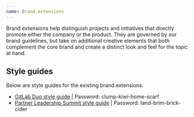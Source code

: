 ```yaml
---
name: Brand extensions
---
```


Brand extensions help distinguish projects and initiatives that directly promote either the company or the product. They are governed by our brand guidelines, but take on additional creative elements that both complement the core brand and create a distinct look and feel for the topic at hand.  

## Style guides

Below are style guides for the existing brand extensions.

- [GitLab Duo style guide](https://www.figma.com/proto/5MrZGllC83sH3HHnlOtyl7/GitLab-Duo-Style-Guide?node-id=2-2&t=A9JO94cSlzhic6Fy-1&scaling=contain&content-scaling=fixed&page-id=0%3A1) | Password: clump-kiwi-home-scarf
- [Partner Leadership Summit style guide](https://www.figma.com/proto/oXk59yUAsJm7ZAqSUK4LhI/Partner-Leadership-Summit?page-id=296%3A153&node-id=296-321&viewport=3169%2C1327%2C1&scaling=contain) | Password: land-brim-brick-cider
